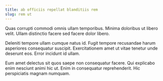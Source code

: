 ```yaml
---
title: ab officiis repellat blanditiis rem
slug: rem ut
---
```


Quas corrupti commodi omnis ullam temporibus. Minima doloribus ut libero velit. Ullam distinctio facere sed facere dolor libero.

Deleniti tempore ullam cumque natus id. Fugit tempore recusandae harum asperiores consequatur suscipit. Exercitationem amet ut vitae tenetur unde deserunt eos. Error incidunt id ullam.

Eum amet delectus sit quos saepe non consequatur facere. Qui explicabo enim nesciunt animi hic ut. Enim in consequatur reprehenderit. Hic perspiciatis magnam numquam.
